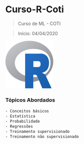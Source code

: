 # Curso-R-Coti
 > Curso de ML - COTI
 
 >Início: 04/04/2020

<img src="https://github.com/Marcelo391/Curso-R-Coti/blob/master/R_logo.svg.png" height="150" width="150">

### Tópicos Abordados
    - Conceitos básicos
	- Estatística
	- Probabilidade
	- Regressões
	- Treinamento supervisionado
	- Treinamento não supervisionado
	


